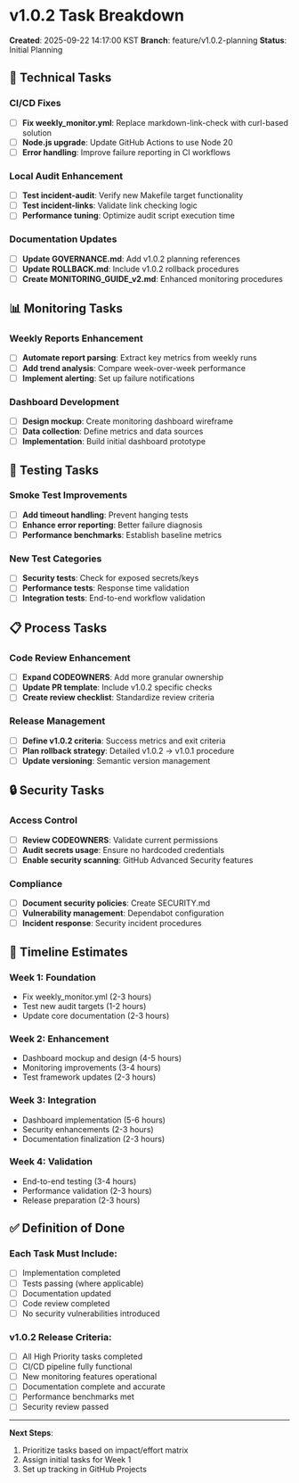 # v1.0.2 Task Breakdown

**Created**: 2025-09-22 14:17:00 KST
**Branch**: feature/v1.0.2-planning
**Status**: Initial Planning

## 🔧 Technical Tasks

### CI/CD Fixes
- [ ] **Fix weekly_monitor.yml**: Replace markdown-link-check with curl-based solution
- [ ] **Node.js upgrade**: Update GitHub Actions to use Node 20
- [ ] **Error handling**: Improve failure reporting in CI workflows

### Local Audit Enhancement
- [ ] **Test incident-audit**: Verify new Makefile target functionality
- [ ] **Test incident-links**: Validate link checking logic
- [ ] **Performance tuning**: Optimize audit script execution time

### Documentation Updates
- [ ] **Update GOVERNANCE.md**: Add v1.0.2 planning references
- [ ] **Update ROLLBACK.md**: Include v1.0.2 rollback procedures
- [ ] **Create MONITORING_GUIDE_v2.md**: Enhanced monitoring procedures

## 📊 Monitoring Tasks

### Weekly Reports Enhancement
- [ ] **Automate report parsing**: Extract key metrics from weekly runs
- [ ] **Add trend analysis**: Compare week-over-week performance
- [ ] **Implement alerting**: Set up failure notifications

### Dashboard Development
- [ ] **Design mockup**: Create monitoring dashboard wireframe
- [ ] **Data collection**: Define metrics and data sources
- [ ] **Implementation**: Build initial dashboard prototype

## 🧪 Testing Tasks

### Smoke Test Improvements
- [ ] **Add timeout handling**: Prevent hanging tests
- [ ] **Enhance error reporting**: Better failure diagnosis
- [ ] **Performance benchmarks**: Establish baseline metrics

### New Test Categories
- [ ] **Security tests**: Check for exposed secrets/keys
- [ ] **Performance tests**: Response time validation
- [ ] **Integration tests**: End-to-end workflow validation

## 📋 Process Tasks

### Code Review Enhancement
- [ ] **Expand CODEOWNERS**: Add more granular ownership
- [ ] **Update PR template**: Include v1.0.2 specific checks
- [ ] **Create review checklist**: Standardize review criteria

### Release Management
- [ ] **Define v1.0.2 criteria**: Success metrics and exit criteria
- [ ] **Plan rollback strategy**: Detailed v1.0.2 → v1.0.1 procedure
- [ ] **Update versioning**: Semantic version management

## 🔒 Security Tasks

### Access Control
- [ ] **Review CODEOWNERS**: Validate current permissions
- [ ] **Audit secrets usage**: Ensure no hardcoded credentials
- [ ] **Enable security scanning**: GitHub Advanced Security features

### Compliance
- [ ] **Document security policies**: Create SECURITY.md
- [ ] **Vulnerability management**: Dependabot configuration
- [ ] **Incident response**: Security incident procedures

## 📅 Timeline Estimates

### Week 1: Foundation
- Fix weekly_monitor.yml (2-3 hours)
- Test new audit targets (1-2 hours)
- Update core documentation (2-3 hours)

### Week 2: Enhancement
- Dashboard mockup and design (4-5 hours)
- Monitoring improvements (3-4 hours)
- Test framework updates (2-3 hours)

### Week 3: Integration
- Dashboard implementation (5-6 hours)
- Security enhancements (2-3 hours)
- Documentation finalization (2-3 hours)

### Week 4: Validation
- End-to-end testing (3-4 hours)
- Performance validation (2-3 hours)
- Release preparation (2-3 hours)

## ✅ Definition of Done

### Each Task Must Include:
- [ ] Implementation completed
- [ ] Tests passing (where applicable)
- [ ] Documentation updated
- [ ] Code review completed
- [ ] No security vulnerabilities introduced

### v1.0.2 Release Criteria:
- [ ] All High Priority tasks completed
- [ ] CI/CD pipeline fully functional
- [ ] New monitoring features operational
- [ ] Documentation complete and accurate
- [ ] Performance benchmarks met
- [ ] Security review passed

---

**Next Steps**:
1. Prioritize tasks based on impact/effort matrix
2. Assign initial tasks for Week 1
3. Set up tracking in GitHub Projects